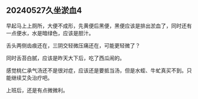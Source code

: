 ## 20240527久坐淤血4

早起马上上厕所，大便不成形，先黄便后黑便，黑便应该是排出淤血了，同时还有一点便水，水是暗绿色，应该是胆汁。

舌头两侧齿痕还在，三阴交轻微压痛还在，可能更轻微了？

同时舌苔白腻，应该是昨天大下后，吃了西瓜闹的。

感觉桃仁承气汤还不是很对症，应该还是要抵当汤，但是水蛭、牛虻真买不到。只能继续艾灸治疗吧。

上班后，还是有点微微利。